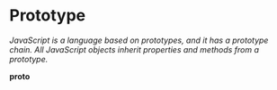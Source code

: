 # Prototype

_JavaScript is a language based on prototypes, and it has a prototype chain._ 
_All JavaScript objects inherit properties and methods from a prototype._

__proto__ 